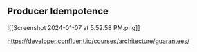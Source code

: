 ## Producer Idempotence

![[Screenshot 2024-01-07 at 5.52.58 PM.png]]



https://developer.confluent.io/courses/architecture/guarantees/